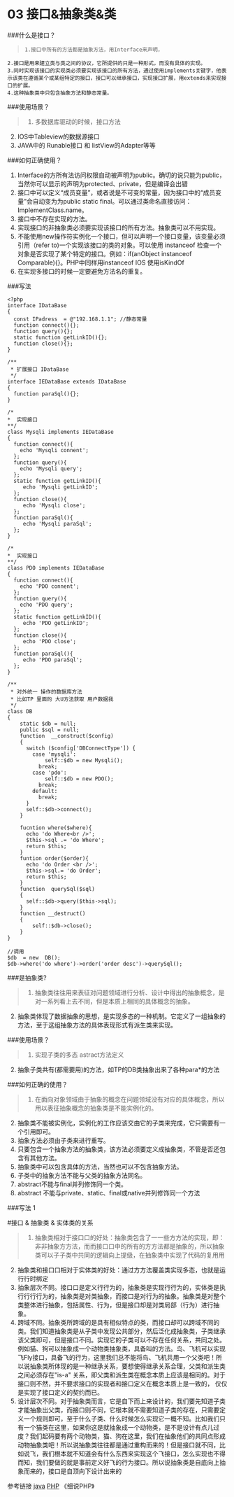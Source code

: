 # 03 接口&抽象类&类

###什么是接口？

>     1.接口中所有的方法都是抽象方法，用Interface来声明，
    2.接口是用来建立类与类之间的协议，它所提供的只是一种形式，而没有具体的实现。
    3.同时实现该接口的实现类必须要实现该接口的所有方法，通过使用implements关键字，他表示该类在遵循某个或某组特定的接口，接口可以继承接口，实现接口扩展，用extends来实现接口的扩展。
    4.这种抽象类中只包含抽象方法和静态常量。


    
###使用场景？

> 1. 多数据库驱动的时候，接口方法
2. IOS中Tableview的数据源接口
3. JAVA中的 Runable接口 和 listView的Adapter等等



###如何正确使用？
1. Interface的方所有法访问权限自动被声明为public。确切的说只能为public，当然你可以显示的声明为protected、private，但是编译会出错
2. 接口中可以定义“成员变量”，或者说是不可变的常量，因为接口中的“成员变量”会自动变为为public static final。可以通过类命名直接访问：ImplementClass.name。
3. 接口中不存在实现的方法。
4. 实现接口的非抽象类必须要实现该接口的所有方法。抽象类可以不用实现。
5. 不能使用new操作符实例化一个接口，但可以声明一个接口变量，该变量必须引用（refer to)一个实现该接口的类的对象。可以使用 instanceof 检查一个对象是否实现了某个特定的接口。例如：if(anObject instanceof Comparable){}。PHP中同样用instanceof IOS 使用isKindOf
6. 在实现多接口的时候一定要避免方法名的重复。


###写法
```
<?php
interface IDataBase
{
  const IPadress  = @"192.168.1.1"; //静态常量
  function connect(){};
  function query(){};
  static function getLinkID(){};
  function close(){};
}

/**
 * 扩展接口 IDataBase
 */
interface IEDataBase extends IDataBase
{
  function paraSql(){};
}

/*
*  实现接口
**/
class Mysqli implements IEDataBase
{
  function connect(){
    echo 'Mysqli connent';
  };
  function query(){
    echo 'Mysqli query';
  };
  static function getLinkID(){
     echo 'Mysqli getLinkID';
  };
  function close(){
     echo 'Mysqli close';
  };
  function paraSql(){
     echo 'Mysqli paraSql';
  };
}

/*
*  实现接口
**/
class PDO implements IEDataBase
{
  function connect(){
    echo 'PDO connent';
  };
  function query(){
    echo 'PDO query';
  };
  static function getLinkID(){
     echo 'PDO getLinkID';
  };
  function close(){
     echo 'PDO close';
  };
  function paraSql(){
     echo 'PDO paraSql';
  };
}

/**
 * 对外统一 操作的数据库方法
 * 比如TP 里面的 大U方法获取 用户数据我
 */
class DB
{
    static $db = null;
    public $sql = null;
    function  __construct($config)
    {
      switch ($config['DBConnectType']) {
        case 'mysqli':
            self::$db = new Mysqli();
          break;
        case 'pdo':
            self::$db = new PDO();
          break;
        default:
          break;
      }
      self::$db->connect();
    }

    fucntion where($where){
      echo 'do Where<br />';
      $this->sql .= 'do Where';
      return $this;
    }
    funtion order($order){
      echo 'do Order <br />';
      $this->sql.= 'do Order';
      return $this;
    }
    function  querySql($sql)
    {
      self::$db->query($this->sql);
    }
    function __destruct()
    {
        self::$db->close();
    }
}

//调用
$db  = new  DB();
$db->where('do where')->order('order desc')->querySql();

```
###是抽象类?

> 1. 抽象类往往用来表征对问题领域进行分析、设计中得出的抽象概念，是对一系列看上去不同，但是本质上相同的具体概念的抽象。
2. 抽象类体现了数据抽象的思想，是实现多态的一种机制。它定义了一组抽象的方法，至于这组抽象方法的具体表现形式有派生类来实现。



###使用场景？

>  1. 实现子类的多态 astract方法定义
 2. 抽象子类共有(都需要用)的方法，如TP的DB类抽象出来了各种para*的方法 


###如何正确的使用？

> 1. 在面向对象领域由于抽象的概念在问题领域没有对应的具体概念，所以用以表征抽象概念的抽象类是不能实例化的。
2. 抽象类不能被实例化，实例化的工作应该交由它的子类来完成，它只需要有一个引用即可。
3. 抽象方法必须由子类来进行重写。
4. 只要包含一个抽象方法的抽象类，该方法必须要定义成抽象类，不管是否还包含有其他方法。
5. 抽象类中可以包含具体的方法，当然也可以不包含抽象方法。
6. 子类中的抽象方法不能与父类的抽象方法同名。
7. abstract不能与final并列修饰同一个类。
8. abstract 不能与private、static、final或native并列修饰同一个方法




###写法
    1

#接口 & 抽象类 & 实体类的关系



> 1. 抽象类相对于接⼝口的好处：抽象类包含了⼀一些⽅方法的实现，即：⾮非抽象⽅方法，⽽而接⼝口中的所有的⽅方法都是抽象的，所以抽象类可以⼦子类中共同的逻辑向上提级，在抽象类中实现了代码的复⽤用
2. 抽象类和接⼝口相对于实体类的好处：通过⽅方法覆盖类实现多态，也就是运⾏行时绑定
3. 抽象层次不同。接⼝口是定义⾏行为的，抽象类是实现⾏行为的，实体类是执⾏行⾏行为的，抽象类是对类抽象，而接口是对行为的抽象。抽象类是对整个类整体进行抽象，包括属性、行为，但是接口却是对类局部（行为）进行抽象。
4. 跨域不同。抽象类所跨域的是具有相似特点的类，而接口却可以跨域不同的类。我们知道抽象类是从子类中发现公共部分，然后泛化成抽象类，子类继承该父类即可，但是接口不同。实现它的子类可以不存在任何关系，共同之处。例如猫、狗可以抽象成一个动物类抽象类，具备叫的方法。鸟、飞机可以实现飞Fly接口，具备飞的行为，这里我们总不能将鸟、飞机共用一个父类吧！所以说抽象类所体现的是一种继承关系，要想使得继承关系合理，父类和派生类之间必须存在"is-a" 关系，即父类和派生类在概念本质上应该是相同的。对于接口则不然，并不要求接口的实现者和接口定义在概念本质上是一致的， 仅仅是实现了接口定义的契约而已。
5.  设计层次不同。对于抽象类而言，它是自下而上来设计的，我们要先知道子类才能抽象出父类，而接口则不同，它根本就不需要知道子类的存在，只需要定义一个规则即可，至于什么子类、什么时候怎么实现它一概不知。比如我们只有一个猫类在这里，如果你这是就抽象成一个动物类，是不是设计有点儿过度？我们起码要有两个动物类，猫、狗在这里，我们在抽象他们的共同点形成动物抽象类吧！所以说抽象类往往都是通过重构而来的！但是接口就不同，比如说飞，我们根本就不知道会有什么东西来实现这个飞接口，怎么实现也不得而知，我们要做的就是事前定义好飞的行为接口。所以说抽象类是自底向上抽象而来的，接口是自顶向下设计出来的




参考链接
[java](http://blog.csdn.net/chenssy/article/details/12858267)
[PHP](http://blog.csdn.net/klinghr/article/details/5212976)
《细说PHP》

